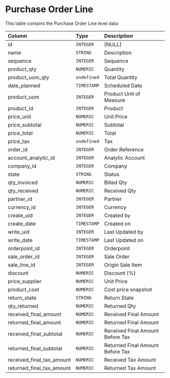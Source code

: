 # Purchase Order Line

This table contains the Purchase Order Line level data

| Column | Type | Description |
| :--- | :--- | :--- |
| id | `INTEGER` | [NULL] |
| name | `STRING` | Description |
| sequence | `INTEGER` | Sequence |
| product_qty | `NUMERIC` | Quantity |
| product_uom_qty | `undefined` | Total Quantity |
| date_planned | `TIMESTAMP` | Scheduled Date |
| product_uom | `INTEGER` | Product Unit of Measure |
| product_id | `INTEGER` | Product |
| price_unit | `NUMERIC` | Unit Price |
| price_subtotal | `NUMERIC` | Subtotal |
| price_total | `NUMERIC` | Total |
| price_tax | `undefined` | Tax |
| order_id | `INTEGER` | Order Reference |
| account_analytic_id | `INTEGER` | Analytic Account |
| company_id | `INTEGER` | Company |
| state | `STRING` | Status |
| qty_invoiced | `NUMERIC` | Billed Qty |
| qty_received | `NUMERIC` | Received Qty |
| partner_id | `INTEGER` | Partner |
| currency_id | `INTEGER` | Currency |
| create_uid | `INTEGER` | Created by |
| create_date | `TIMESTAMP` | Created on |
| write_uid | `INTEGER` | Last Updated by |
| write_date | `TIMESTAMP` | Last Updated on |
| orderpoint_id | `INTEGER` | Orderpoint |
| sale_order_id | `INTEGER` | Sale Order |
| sale_line_id | `INTEGER` | Origin Sale Item |
| discount | `NUMERIC` | Discount (%) |
| price_supplier | `NUMERIC` | Unit Price |
| product_cost | `NUMERIC` | Cost price snapshot |
| return_state | `STRING` | Return State |
| qty_returned | `NUMERIC` | Returned Qty |
| received_final_amount | `NUMERIC` | Received Final Amount |
| returned_final_amount | `NUMERIC` | Returned Final Amount |
| received_final_subtotal | `NUMERIC` | Received Final Amount Before Tax |
| returned_final_subtotal | `NUMERIC` | Returned Final Amount Before Tax |
| received_final_tax_amount | `NUMERIC` | Received Tax Amount |
| returned_final_tax_amount | `NUMERIC` | Returned Tax Amount |
